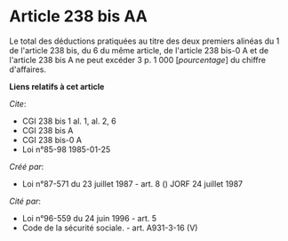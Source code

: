 # Article 238 bis AA

Le total des déductions pratiquées au titre des deux premiers alinéas du 1 de l'article 238 bis, du 6 du même article, de
l'article 238 bis-0 A et de l'article 238 bis A ne peut excéder 3 p. 1 000 [*pourcentage*] du chiffre d'affaires.

**Liens relatifs à cet article**

_Cite_:

  - CGI 238 bis 1 al. 1, al. 2, 6
  - CGI 238 bis A
  - CGI 238 bis-0 A
  - Loi n°85-98 1985-01-25

_Créé par_:

  - Loi n°87-571 du 23 juillet 1987 - art. 8 () JORF 24 juillet 1987

_Cité par_:

  - Loi n°96-559 du 24 juin 1996 - art. 5
  - Code de la sécurité sociale. - art. A931-3-16 (V)
